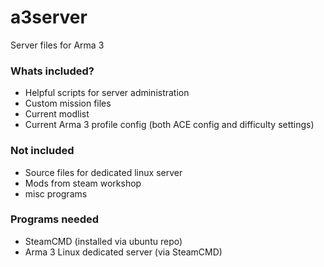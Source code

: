 # a3server
Server files for Arma 3

### Whats included? 
- Helpful scripts for server administration
- Custom mission files
- Current modlist
- Current Arma 3 profile config (both ACE config and difficulty settings)

### Not included
- Source files for dedicated linux server
- Mods from steam workshop
- misc programs

### Programs needed 
- SteamCMD (installed via ubuntu repo)
- Arma 3 Linux dedicated server (via SteamCMD)
